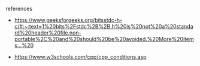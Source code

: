 references
* https://www.geeksforgeeks.org/bitsstdc-h-c/#:~:text=1%20bits%2Fstdc%2B%2B.h%20is%20not%20a%20standard%20header%20file,non-portable%2C%20and%20should%20be%20avoided.%20More%20items...%20

* https://www.w3schools.com/cpp/cpp_conditions.asp